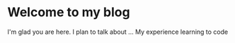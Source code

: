 # Welcome to my blog

I'm glad you are here. I plan to talk about ...
My experience learning to code
